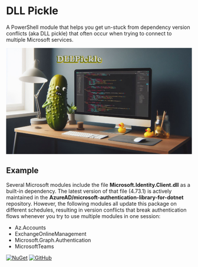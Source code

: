 # DLL Pickle

A PowerShell module that helps you get un-stuck from dependency version conflicts (aka DLL pickle) that often occur when trying to connect to multiple Microsoft services.

![A stressed pickle trying to explain the problem in their code to a rubber duck.](assets/dllpickle.png)

## Example

Several Microsoft modules include the file **Microsoft.Identity.Client.dll** as a built-in dependency. The latest version of that file (<!--Version-->4.73.1<!--/Version-->) is actively maintained in the **AzureAD/microsoft-authentication-library-for-dotnet** repository. However, the following modules all update this package on different schedules, resulting in version conflicts that break authentication flows whenever you try to use multiple modules in one session:

- Az.Accounts
- ExchangeOnlineManagement
- Microsoft.Graph.Authentication
- MicrosoftTeams

[![NuGet](https://img.shields.io/nuget/v/microsoft.identity.client.svg?style=flat-square&label=nuget&colorB=00b200)](https://www.nuget.org/packages/Microsoft.Identity.Client/)
[![GitHub](https://img.shields.io/github/v/microsoft.identity.client.svg?style=flat-square&label=github&colorB=00b200)](https://github.com/AzureAD/microsoft-authentication-library-for-dotnet)
